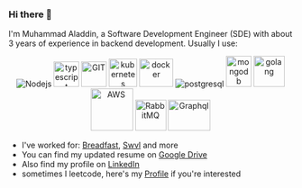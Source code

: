 ### Hi there 👋

<!--
**MuAladdinIbrahim/MuAladdinIbrahim** is a ✨ _special_ ✨ repository because its `README.md` (this file) appears on your GitHub profile.

Here are some ideas to get you started:

- 🔭 I’m currently working on ...
- 🌱 I’m currently learning ...
- 👯 I’m looking to collaborate on ...
- 🤔 I’m looking for help with ...
- 💬 Ask me about ...
- 📫 How to reach me: ...
- 😄 Pronouns: ...
- ⚡ Fun fact: ...
-->

I'm Muhammad Aladdin, a Software Development Engineer (SDE) with about 3 years of experience in backend development. Usually I use:

<p align="center">
      <img src="https://www.vectorlogo.zone/logos/nodejs/nodejs-ar21.svg" alt="Nodejs"/>
      <img src="https://www.vectorlogo.zone/logos/typescriptlang/typescriptlang-icon.svg" alt="typescript" width="45" height="45"/> 
      <img src="https://www.vectorlogo.zone/logos/git-scm/git-scm-icon.svg" alt="GIT" width="45" height="45"/> 
      <img src="https://www.vectorlogo.zone/logos/kubernetes/kubernetes-icon.svg" alt="kubernetes" width="50" height="50"/>
      <img src="https://www.vectorlogo.zone/logos/docker/docker-official.svg" alt="docker" width="60" height="50"/>
      <img src="https://www.vectorlogo.zone/logos/postgresql/postgresql-ar21.svg" alt="postgresql"/>
      <img src="https://www.vectorlogo.zone/logos/mongodb/mongodb-icon.svg" alt="mongodb" width="45" height="55"/>
      <img src="https://www.vectorlogo.zone/logos/golang/golang-ar21.svg" alt="golang" width="55" height="55"/> 
      <img src="https://www.vectorlogo.zone/logos/amazon_aws/amazon_aws-ar21.svg" alt="AWS" width="75" height="75"/>
      <img src="https://www.vectorlogo.zone/logos/rabbitmq/rabbitmq-ar21.svg" alt="RabbitMQ" width="55" height="55"/>
      <img src="https://www.vectorlogo.zone/logos/graphql/graphql-ar21.svg" alt="Graphql" width="75" height="55"/>
</p>

- I've worked for: [Breadfast](https://www.breadfast.com/), [Swvl](https://www.swvl.com/) and more
- You can find my updated resume on [Google Drive](https://drive.google.com/file/d/1tXhQbZeWP66v0PLajlxt53mwbo5dOpk5/view?usp=share_link)
- Also find my profile on [LinkedIn](https://www.linkedin.com/in/mualaddinibrahim/)
- sometimes I leetcode, here's my [Profile](https://leetcode.com/MuhammadAladdin/) if you're interested

